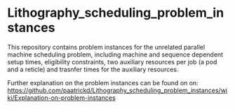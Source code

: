 # Lithography_scheduling_problem_instances

This repository contains problem instances for the unrelated parallel machine scheduling problem, including machine and sequence dependent setup times, eligibility constraints, two auxiliary resources per job (a pod and a reticle) and trasnfer times for the auxiliary resources.

Further explanation on the problem instances can be found on on: https://github.com/paatrickd/Lithography_scheduling_problem_instances/wiki/Explanation-on-problem-instances
